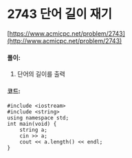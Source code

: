 # 2743 단어 길이 재기

[https://www.acmicpc.net/problem/2743](http://www.acmicpc.net/problem/2743)

#### **풀이:**
1. 단어의 길이를 출력


#### **코드:**

```
#include <iostream>
#include <string>
using namespace std;
int main(void) {
	string a;
	cin >> a;
	cout << a.length() << endl;
}
```
